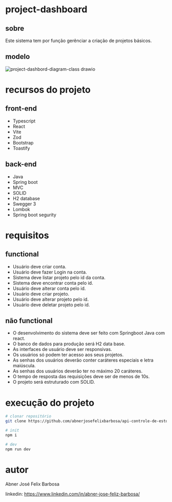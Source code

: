 # project-dashboard 

## sobre

Este sistema tem por função gerênciar a criação de projetos básicos.

## modelo

![project-dashbord-diagram-class drawio](https://github.com/abnerjosefelixbarbosa/project-dashboard/assets/21656485/8ec513cc-51ba-4c3e-a36c-971a559d064d)

# recursos do projeto

## front-end

- Typescript
- React
- Vite
- Zod
- Bootstrap
- Toastify

## back-end

- Java
- Spring boot
- MVC
- SOLID
- H2 database
- Swegger 3
- Lombok
- Spring boot segurity

# requisitos 

## functional

- Usuário deve criar conta.
- Usuário deve  fazer Login na conta.
- Sistema deve listar projeto pelo id da conta.
- Sistema deve encontrar conta pelo id.
- Usuário deve alterar conta pelo id.
- Usuário deve criar projeto.
- Usuário deve alterar projeto pelo id.
- Usuário deve deletar projeto pelo id.

## não functional

- O desenvolvimento do sistema deve ser feito com Springboot Java com react.
- O banco de dados para produção será H2 data base.
- As interfaces de usuário deve ser responsivas.
- Os usuários só podem ter acesso aos seus projetos.
- As senhas dos usuários deverão conter caráteres especiais e letra maiúscula.
- As senhas dos usuários deverão ter no máximo 20 caráteres.
- O tempo de resposta das requisições deve ser de menos de 10s.
- O projeto será estruturado com SOLID.

# execução do projeto 

```bash
# clonar repositório
git clone https://github.com/abnerjosefelixbarbosa/api-controle-de-estoque.git

# init
npm i

# dev
npm run dev
```

# autor 

Abner José Felix Barbosa

linkedin: https://www.linkedin.com/in/abner-jose-feliz-barbosa/
